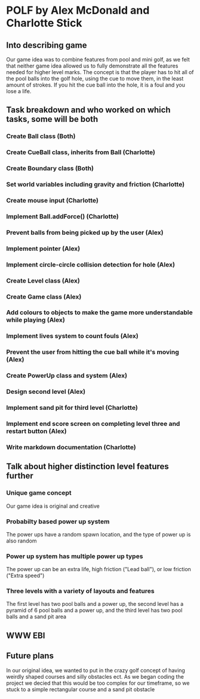 # POLF by Alex McDonald and Charlotte Stick

## Into describing game
Our game idea was to combine features from pool and mini golf, as we felt that neither game idea allowed us to fully demonstrate all the features needed for higher level marks. The concept is that the player has to hit all of the pool balls into the golf hole, using the cue to move them, in the least amount of strokes. If you hit the cue ball into the hole, it is a foul and you lose a life. 

## Task breakdown and who worked on which tasks, some will be both

### Create Ball class (Both)
### Create CueBall class, inherits from Ball (Charlotte)
### Create Boundary class (Both)
### Set world variables including gravity and friction (Charlotte)
### Create mouse input (Charlotte)
### Implement Ball.addForce() (Charlotte)
### Prevent balls from being picked up by the user (Alex)
### Implement pointer (Alex)
### Implement circle-circle collision detection for hole (Alex)
### Create Level class (Alex)
### Create Game class (Alex)
### Add colours to objects to make the game more understandable while playing (Alex)
### Implement lives system to count fouls (Alex)
### Prevent the user from hitting the cue ball while it's moving (Alex)
### Create PowerUp class and system (Alex)
### Design second level (Alex)
### Implement sand pit for third level (Charlotte)
### Implement end score screen on completing level three and restart button (Alex)
### Write markdown documentation (Charlotte)

## Talk about higher distinction level features further

### Unique game concept
Our game idea is original and creative
### Probabilty based power up system
The power ups have a random spawn location, and the type of power up is also random
### Power up system has multiple power up types
The power up can be an extra life, high friction ("Lead ball"), or low friction ("Extra speed")
### Three levels with a variety of layouts and features
The first level has two pool balls and a power up, the second level has a pyramid of 6 pool balls and a power up, and the third level has two pool balls and a sand pit area

## WWW EBI

## Future plans
In our original idea, we wanted to put in the crazy golf concept of having weirdly shaped courses and silly obstacles ect. As we began coding the project we decied that this would be too complex for our timeframe, so we stuck to a simple rectangular course and a sand pit obstacle